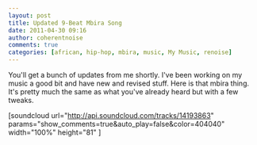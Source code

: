 ```yaml
---
layout: post
title: Updated 9-Beat Mbira Song
date: 2011-04-30 09:16
author: coherentnoise
comments: true
categories: [african, hip-hop, mbira, music, My Music, renoise]
---
```

You'll get a bunch of updates from me shortly. I've been working on my music a good bit and have new and revised stuff. Here is that mbira thing. It's pretty much the same as what you've already heard but with a few tweaks.

[soundcloud url="http://api.soundcloud.com/tracks/14193863" params="show_comments=true&amp;auto_play=false&amp;color=404040" width="100%" height="81" ]

